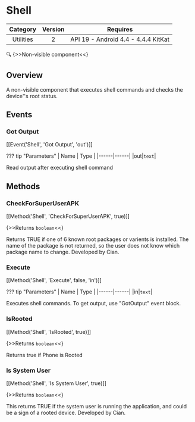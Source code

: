 # Shell

| Category | Version | Requires |
|:--------:|:-------:|:--------:|
|Utilities|2|API 19 - Android 4.4 - 4.4.4 KitKat|

:mag: {>>Non-visible component<<}

## Overview

A non-visible component that executes shell commands and checks the device''s root status.

## Events

### Got Output

[[Event('Shell', 'Got Output', 'out')]]

??? tip "Parameters"
    | Name | Type |
    |------|------|
    |out|`text`|


Read output after executing shell command

## Methods

### CheckForSuperUserAPK

[[Method('Shell', 'CheckForSuperUserAPK', true)]]

{>>Returns `boolean`<<}

Returns TRUE if one of 6 known root packages or varients is installed. The name of the package is not returned, so the user does not know which package name to change. Developed by Cian.

### Execute

[[Method('Shell', 'Execute', false, 'in')]]

??? tip "Parameters"
    | Name | Type |
    |------|------|
    |in|`text`|


Executes shell commands. To get output, use "GotOutput" event block.

### IsRooted

[[Method('Shell', 'IsRooted', true)]]

{>>Returns `boolean`<<}

Returns true if Phone is Rooted

### Is System User

[[Method('Shell', 'Is System User', true)]]

{>>Returns `boolean`<<}

This returns TRUE if the system user is running the application, and could be a sign of a rooted device. Developed by Cian.